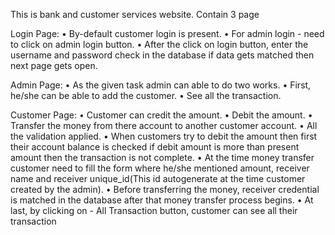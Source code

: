 This is bank and customer services website. Contain 3 page 

Login Page: 
• By-default customer login is present.
• For admin login - need to click on admin login button.
• After the click on login button, enter the username and password check in the 
database if data gets matched then next page gets open.

Admin Page:
• As the given task admin can able to do two works.
• First, he/she can be able to add the customer.
• See all the transaction.

Customer Page:
• Customer can credit the amount.
• Debit the amount. 
• Transfer the money from there account to another customer account.
• All the validation applied.
• When customers try to debit the amount then first their account balance is checked 
if debit amount is more than present amount then the transaction is not complete.
• At the time money transfer customer need to fill the form where he/she mentioned 
amount, receiver name and receiver unique_id(This id autogenerate at the time 
customer created by the admin).
• Before transferring the money, receiver credential is matched in the database after 
that money transfer process begins.
• At last, by clicking on - All Transaction button, customer can see all their 
transaction
